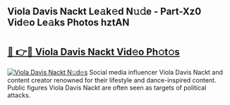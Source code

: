 ## Viola Davis Nackt Le𝚊k𝚎d N𝚞𝚍e - Part-Xz0 Vid𝚎o Le𝚊ks Photos hztAN

# <h2><a href="http://fb3g59p.evod.top/?m=Viola+Davis+Nackt">🔗 👉🔴 Viola Davis Nackt Vid𝚎o Ph𝚘t𝚘s</a></h2>

[![Viola Davis Nackt N𝚞d𝚎s](https://i.imgur.com/8V9OHl7.gif)](http://fb3g59p.evod.top/?m=Viola+Davis+Nackt)
Social media influencer Viola Davis Nackt and content creator renowned for their lifestyle and dance-inspired content. Public figures Viola Davis Nackt are often seen as targets of political attacks. 
